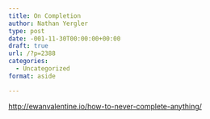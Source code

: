 ```yaml
---
title: On Completion
author: Nathan Yergler
type: post
date: -001-11-30T00:00:00+00:00
draft: true
url: /?p=2388
categories:
  - Uncategorized
format: aside

---
```

http://ewanvalentine.io/how-to-never-complete-anything/